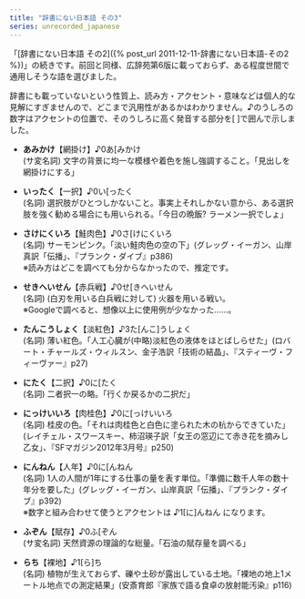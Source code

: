 ```yaml
---
title: "辞書にない日本語 その3"
series: unrecorded_japanese
---
```


「[辞書にない日本語 その2]({% post_url 2011-12-11-辞書にない日本語-その2 %})」の続きです。前回と同様、広辞苑第6版に載っておらず、ある程度世間で通用しそうな語を選びました。

辞書にも載っていないという性質上、読み方・アクセント・意味などは個人的な見解にすぎませんので、どこまで汎用性があるかはわかりません。♪のうしろの数字はアクセントの位置で、そのうしろに高く発音する部分を[ ]で囲んで示しました。

- **あみかけ**【網掛け】♪0あ[みかけ  
  (サ変名詞) 文字の背景に均一な模様や着色を施し強調すること。「見出しを網掛けにする」

- **いったく**【一択】♪0い[ったく  
  (名詞) 選択肢がひとつしかないこと。事実上それしかない意から、ある選択肢を強く勧める場合にも用いられる。「今日の晩飯? ラーメン一択でしょ」

- **さけにくいろ**【鮭肉色】♪0さ[けにくいろ  
  (名詞) サーモンピンク。「淡い鮭肉色の空の下」(グレッグ・イーガン、山岸真訳「伝播」、『プランク・ダイブ』p386)  
  ※読み方はどこを調べても分からなかったので、推定です。

- **せきへいせん**【赤兵戦】♪0せ[きへいせん  
  (名詞) (白刃を用いる白兵戦に対して) 火器を用いる戦い。  
  ※Googleで調べると、想像以上に使用例が少なかった……。

- **たんこうしょく**【淡紅色】♪3た[んこ]うしょく  
  (名詞) 薄い紅色。「人工心臓が(中略)淡紅色の液体をほとばしらせた」(ロバート・チャールズ・ウィルスン、金子浩訳「技術の結晶」、『スティーヴ・フィーヴァー』p27)

- **にたく**【二択】♪0に[たく  
  (名詞) 二者択一の略。「行くか戻るかの二択だ」

- **にっけいいろ**【肉桂色】♪0に[っけいいろ  
  (名詞) 桂皮の色。「それは肉桂色と白色に塗られた木の杭からできていた」(レイチェル・スワースキー、柿沼瑛子訳「女王の窓辺にて赤き花を摘みし乙女」、『SFマガジン2012年3月号』p250)

- **にんねん**【人年】♪0に[んねん  
  (名詞) 1人の人間が1年にする仕事の量を表す単位。「準備に数千人年の数十年分を要した」(グレッグ・イーガン、山岸真訳「伝播」、『プランク・ダイブ』p392)  
  ※数字と組み合わせて使うとアクセントは ♪1[に]んねん になります。

- **ふぞん**【賦存】♪0ふ[ぞん  
  (サ変名詞) 天然資源の理論的な総量。「石油の賦存量を調べる」

- **らち**【裸地】♪1[ら]ち  
  (名詞) 植物が生えておらず、礫や土砂が露出している土地。「裸地の地上1メートル地点での測定結果」(安斎育郎『家族で語る食卓の放射能汚染』p116)
